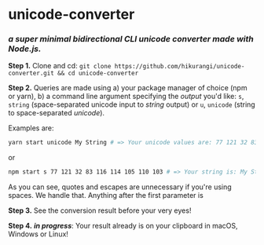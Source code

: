 # unicode-converter
### *a super minimal bidirectional CLI unicode converter made with Node.js.*

**Step 1.** Clone and cd: `git clone https://github.com/hikurangi/unicode-converter.git && cd unicode-converter`

**Step 2.** Queries are made using a) your package manager of choice (npm or yarn), b) a command line argument specifying the *output* you'd like: `s`, `string` (space-separated unicode input to *string* output) or `u`, `unicode` (string to space-separated *unicode*).

  Examples are:
  ```bash
  yarn start unicode My String # => Your unicode values are: 77 121 32 83 116 114 105 110 103
  ```
  or
  ```bash
  npm start s 77 121 32 83 116 114 105 110 103 # => Your string is: My String
  ```
  As you can see, quotes and escapes are unnecessary if you're using spaces. We handle that. Anything after the first parameter is

**Step 3.** See the conversion result before your very eyes!

**Step 4.** _**in progress**_: Your result already is on your clipboard in macOS, Windows or Linux!
